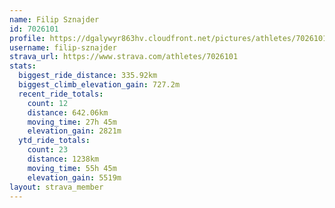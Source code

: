 ```yaml
---
name: Filip Sznajder
id: 7026101
profile: https://dgalywyr863hv.cloudfront.net/pictures/athletes/7026101/2123836/19/large.jpg
username: filip-sznajder
strava_url: https://www.strava.com/athletes/7026101
stats:
  biggest_ride_distance: 335.92km
  biggest_climb_elevation_gain: 727.2m
  recent_ride_totals:
    count: 12
    distance: 642.06km
    moving_time: 27h 45m
    elevation_gain: 2821m
  ytd_ride_totals:
    count: 23
    distance: 1238km
    moving_time: 55h 45m
    elevation_gain: 5519m
layout: strava_member
--- 
```

